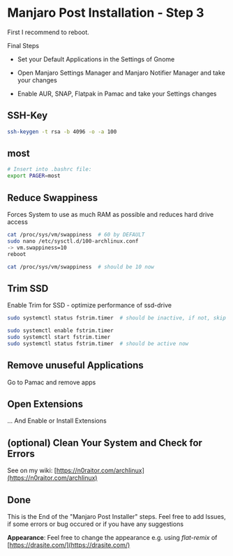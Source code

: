# Manjaro Post Installation - Step 3

First I recommend to reboot.

Final Steps

* Set your Default Applications in the Settings of Gnome

* Open Manjaro Settings Manager and Manjaro Notifier Manager and take your changes

* Enable AUR, SNAP, Flatpak in Pamac and take your Settings changes

## SSH-Key

```bash
ssh-keygen -t rsa -b 4096 -o -a 100
```

## most

```bash
# Insert into .bashrc file:
export PAGER=most
```

## Reduce Swappiness

Forces System to use as much RAM as possible and reduces hard drive access

```bash
cat /proc/sys/vm/swappiness  # 60 by DEFAULT
sudo nano /etc/sysctl.d/100-archlinux.conf
-> vm.swappiness=10
reboot

cat /proc/sys/vm/swappiness  # should be 10 now
```

## Trim SSD

Enable Trim for SSD - optimize performance of ssd-drive

```bash
sudo systemctl status fstrim.timer  # should be inactive, if not, skip to next heading

sudo systemctl enable fstrim.timer
sudo systemctl start fstrim.timer
sudo systemctl status fstrim.timer  # should be active now
```

## Remove unuseful Applications

Go to Pamac and remove apps

## Open Extensions

... And Enable or Install Extensions

## (optional) Clean Your System and Check for Errors

See on my wiki: [https://n0raitor.com/archlinux](https://n0raitor.com/archlinux)

## Done

This is the End of the "Manjaro Post Installer" steps. Feel free to add Issues, if some errors or bug occured or if you have any suggestions

**Appearance**: Feel free to change the appearance e.g. using *flat-remix* of [https://drasite.com/](https://drasite.com/)
